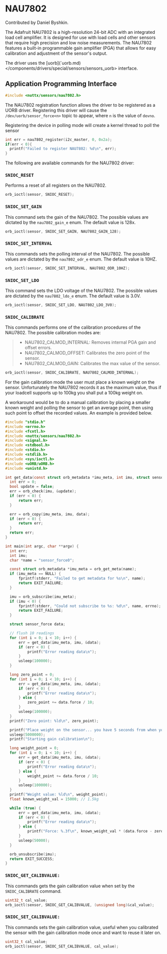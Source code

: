 # NAU7802

Contributed by Daniel Byshkin.

The Adafruit NAU7802 is a high-resolution 24-bit ADC with an integrated
load cell amplifier. It is designed for use with load cells and other
sensors that require high precision and low noise measurements. The
NAU7802 features a built-in programmable gain amplifier (PGA) that
allows for easy calibration and adjustment of the sensor's output.

The driver uses the \[<span class="title-ref">uorb\](\`uorb.md)
\</components/drivers/special/sensors/sensors\_uorb\></span> interface.

## Application Programming Interface

``` c
#include <nuttx/sensors/nau7802.h>
```

The NAU7802 registration function allows the driver to be registered as
a UORB driver. Registering this driver will cause the
`/dev/uorb/sensor_force<n>` topic to appear, where `n` is the value of
`devno`.

Registering the device in polling mode will create a kernel thread to
poll the sensor

``` c
int err = nau7802_register(i2c_master, 0, 0x2a);
if(err < 0){
  printf("Failed to register NAU7802: %d\n", err);
}
```

The following are available commands for the NAU7802 driver:

### `SNIOC_RESET`

Performs a reset of all registers on the NAU7802.

``` c
orb_ioctl(sensor, SNIOC_RESET);
```

### `SNIOC_SET_GAIN`

This command sets the gain of the NAU7802. The possible values are
dictated by the `nau7802_gain_e` enum. The default value is 128x.

``` c
orb_ioctl(sensor, SNIOC_SET_GAIN, NAU7802_GAIN_128);
```

### `SNIOC_SET_INTERVAL`

This commands sets the polling interval of the NAU7802. The possible
values are dictated by the `nau7802_odr_e` enum. The default value is
10HZ.

``` c
orb_ioctl(sensor, SNIOC_SET_INTERVAL, NAU7802_ODR_10HZ);
```

### `SNIOC_SET_LDO`

This command sets the LDO voltage of the NAU7802. The possible values
are dictated by the `nau7802_ldo_e` enum. The default value is 3.0V.

``` c
orb_ioctl(sensor, SNIOC_SET_LDO, NAU7802_LDO_3V0);
```

### `SNIOC_CALIBRATE`

This commands performs one of the calibration procedures of the NAU7802.
The possible calibration modes are:

>   - NAU7802\_CALMOD\_INTERNAL: Removes internal PGA gain and offset
>     errors.
>   - NAU7802\_CALMOD\_OFFSET: Calibrates the zero point of the sensor.
>   - NAU7802\_CALMOD\_GAIN: Calibrates the max value of the sensor.

``` c
orb_ioctl(sensor, SNIOC_CALIBRATE, NAU7802_CALMOD_INTERNAL);
```

For the gain calibration mode the user must place a known weight on the
sensor. Unfortunately the NAU7802 records it as the maximum value, thus
if your loadcell supports up to 100kg you shall put a 100kg weight on.

A workaround would be to do a manual calibration by placing a smaller
known weight and polling the sensor to get an average point, then using
such point to offset the recorded values. An example is provided below.

``` c
#include "stdio.h"
#include <errno.h>
#include <fcntl.h>
#include <nuttx/sensors/nau7802.h>
#include <signal.h>
#include <stdbool.h>
#include <stdio.h>
#include <stdlib.h>
#include <sys/ioctl.h>
#include <uORB/uORB.h>
#include <unistd.h>

int get_data(const struct orb_metadata *imu_meta, int imu, struct sensor_force *data) {
  int err = 0;
  bool update = false;
  err = orb_check(imu, &update);
  if (err < 0) {
      return err;
  }

  err = orb_copy(imu_meta, imu, data);
  if (err < 0) {
      return err;
  }
  return err;
}

int main(int argc, char **argv) {
  int err;
  int imu;
  char *name = "sensor_force0";

  const struct orb_metadata *imu_meta = orb_get_meta(name);
  if (imu_meta == NULL) {
      fprintf(stderr, "Failed to get metadata for %s\n", name);
      return EXIT_FAILURE;
  }

  imu = orb_subscribe(imu_meta);
  if (imu < 0) {
      fprintf(stderr, "Could not subscribe to %s: %d\n", name, errno);
      return EXIT_FAILURE;
  }

  struct sensor_force data;

  // flush 10 readings
  for (int i = 0; i < 10; i++) {
      err = get_data(imu_meta, imu, &data);
      if (err < 0) {
          printf("Error reading data\n");
      }
      usleep(100000); 
  }

  long zero_point = 0;
  for (int i = 0; i < 10; i++) {
      err = get_data(imu_meta, imu, &data);
      if (err < 0) {
          printf("Error reading data\n");
      } else {
          zero_point += data.force / 10;
      }
      usleep(100000); 
  }
  printf("Zero point: %ld\n", zero_point);

  printf("Place weight on the sensor... you have 5 seconds from when you see this message\n");
  usleep(5000000);
  printf("Starting gain calibration\n");

  long weight_point = 0;
  for (int i = 0; i < 10; i++) {
      err = get_data(imu_meta, imu, &data);
      if (err < 0) {
          printf("Error reading data\n");
      } else {
          weight_point += data.force / 10;
      }
      usleep(100000);
  }
  printf("Weight value: %ld\n", weight_point);
  float known_weight_val = 15000; // 1.5kg

  while (true) {
      err = get_data(imu_meta, imu, &data);
      if (err < 0) {
          printf("Error reading data\n");
      } else {
          printf("Force: %.3f\n", known_weight_val * (data.force - zero_point) / (weight_point - zero_point));
      }
      usleep(50000);
  }

  orb_unsubscribe(imu);
  return EXIT_SUCCESS;
}  
```

### `SNIOC_GET_CALIBVALUE:`

This commands gets the gain calibration value when set by the
`SNIOC_CALIBRATE` command.

``` c
uint32_t cal_value;
orb_ioctl(sensor, SNIOC_GET_CALIBVALUE, (unsigned long)&cal_value);
```

### `SNIOC_SET_CALIBVALUE:`

This commands sets the gain calibration value, useful when you
calibrated the sensor with the gain calibration mode once and want to
reuse it later on.

``` c
uint32_t cal_value;
orb_ioctl(sensor, SNIOC_SET_CALIBVALUE, cal_value);
```
